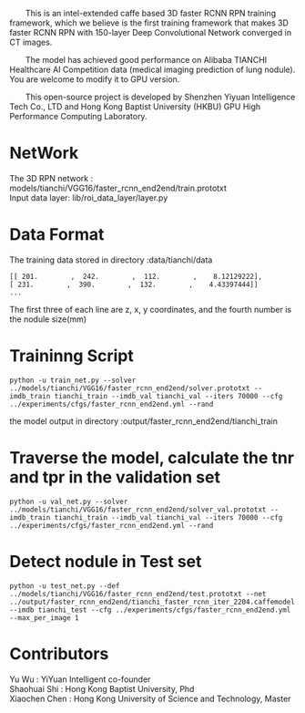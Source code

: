 &emsp;&emsp;This is an intel-extended caffe based 3D faster RCNN RPN training framework, which we believe is the first training framework that makes 3D faster RCNN RPN with 150-layer Deep Convolutional Network converged in CT images.  

&emsp;&emsp;The model has achieved good performance on Alibaba TIANCHI Healthcare AI Competition data (medical imaging prediction of lung nodule). You are welcome to modify it to GPU version.  

&emsp;&emsp;This open-source project is developed by Shenzhen Yiyuan Intelligence Tech Co., LTD and Hong Kong Baptist University (HKBU) GPU High Performance Computing Laboratory.

# NetWork
The 3D RPN network : models/tianchi/VGG16/faster_rcnn_end2end/train.prototxt<br>
Input data layer: lib/roi_data_layer/layer.py 
# Data Format
The training data stored in directory :data/tianchi/data 
```
[[ 201.        ,  242.        ,  112.        ,    8.12129222],
[ 231.        ,  390.        ,  132.        ,    4.43397444]]
...
```
The first three of each line are z, x, y coordinates, and the fourth number is the nodule size(mm) <br>

# Traininng  Script
```
python -u train_net.py --solver ../models/tianchi/VGG16/faster_rcnn_end2end/solver.prototxt --imdb_train tianchi_train --imdb_val tianchi_val --iters 70000 --cfg ../experiments/cfgs/faster_rcnn_end2end.yml --rand
```
the model output in directory :output/faster_rcnn_end2end/tianchi_train<br>


# Traverse the model, calculate the tnr and tpr in the validation set
```
python -u val_net.py --solver ../models/tianchi/VGG16/faster_rcnn_end2end/solver_val.prototxt --imdb_train tianchi_train --imdb_val tianchi_val --iters 70000 --cfg ../experiments/cfgs/faster_rcnn_end2end.yml --rand
```
# Detect nodule in Test set 
```
python -u test_net.py --def ../models/tianchi/VGG16/faster_rcnn_end2end/test.prototxt --net ../output/faster_rcnn_end2end/tianchi_faster_rcnn_iter_2204.caffemodel --imdb tianchi_test --cfg ../experiments/cfgs/faster_rcnn_end2end.yml --max_per_image 1
```
# Contributors
Yu Wu : YiYuan Intelligent co-founder <br>
Shaohuai Shi : Hong Kong Baptist University, Phd<br>
Xiaochen Chen : Hong Kong University of Science and Technology, Master
